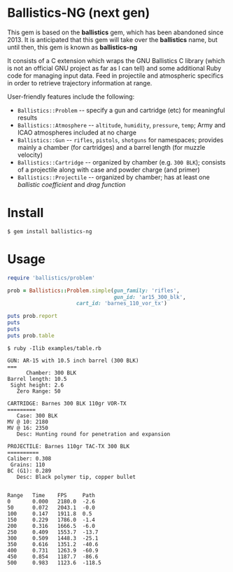 # Ballistics-NG (next gen)

This gem is based on the **ballistics** gem, which has been abandoned since
2013.  It is anticipated that this gem will take over the **ballistics** name,
but until then, this gem is known as **ballistics-ng**

It consists of a C extension which wraps the GNU Ballistics C library
(which is not an official GNU project as far as I can tell) and some additional
Ruby code for managing input data.   Feed in projectile and atmospheric
specifics in order to retrieve trajectory information at range.

User-friendly features include the following:

* `Ballistics::Problem` -- specify a gun and cartridge (etc)
  for meaningful results
* `Ballistics::Atmosphere` -- `altitude`, `humidity`, `pressure`, `temp`;
  Army and ICAO atmospheres included at no charge
* `Ballistics::Gun` -- `rifles`, `pistols`, `shotguns` for namespaces;
  provides mainly a chamber (for cartridges) and a barrel length
  (for muzzle velocity)
* `Ballistics::Cartridge` -- organized by chamber (e.g. `300 BLK`);
  consists of a projectile along with case and powder charge (and primer)
* `Ballistics::Projectile` -- organized by chamber; has at least one
  *ballistic coefficient* and *drag function*

# Install

```
$ gem install ballistics-ng
```

# Usage

```ruby
require 'ballistics/problem'

prob = Ballistics::Problem.simple(gun_family: 'rifles',
                                  gun_id: 'ar15_300_blk',
			          cart_id: 'barnes_110_vor_tx')

puts prob.report
puts
puts
puts prob.table
```

```
$ ruby -Ilib examples/table.rb

GUN: AR-15 with 10.5 inch barrel (300 BLK)
===
      Chamber: 300 BLK
Barrel length: 10.5
 Sight height: 2.6
   Zero Range: 50

CARTRIDGE: Barnes 300 BLK 110gr VOR-TX
=========
   Case: 300 BLK
MV @ 10: 2180
MV @ 16: 2350
   Desc: Hunting round for penetration and expansion

PROJECTILE: Barnes 110gr TAC-TX 300 BLK
==========
Caliber: 0.308
 Grains: 110
BC (G1): 0.289
   Desc: Black polymer tip, copper bullet


Range   Time    FPS     Path
0       0.000   2180.0  -2.6
50      0.072   2043.1  -0.0
100     0.147   1911.8  0.5
150     0.229   1786.0  -1.4
200     0.316   1666.5  -6.0
250     0.409   1553.7  -13.7
300     0.509   1448.3  -25.1
350     0.616   1351.2  -40.6
400     0.731   1263.9  -60.9
450     0.854   1187.7  -86.6
500     0.983   1123.6  -118.5
```